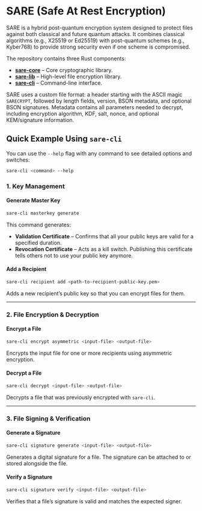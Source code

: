 # SARE (Safe At Rest Encryption)

SARE is a hybrid post-quantum encryption system designed to protect files against both classical and future quantum attacks. It combines classical algorithms (e.g., X25519 or Ed25519) with post-quantum schemes (e.g., Kyber768) to provide strong security even if one scheme is compromised.

The repository contains three Rust components:

- [**sare-core**](sare-core) – Core cryptographic library.
- [**sare-lib**](sare-lib) – High-level file encryption library.
- [**sare-cli**](sare-cli) – Command-line interface.

SARE uses a custom file format: a header starting with the ASCII magic `SARECRYPT`, followed by length fields, version, BSON metadata, and optional BSON signatures. Metadata contains all parameters needed to decrypt, including encryption algorithm, KDF, salt, nonce, and optional KEM/signature information.

## Quick Example Using `sare-cli`

You can use the `--help` flag with any command to see detailed options and switches:

```bash
sare-cli <command> --help
```

### 1. Key Management

#### Generate Master Key

```bash
sare-cli masterkey generate
```

This command generates:

* **Validation Certificate** – Confirms that all your public keys are valid for a specified duration.
* **Revocation Certificate** – Acts as a kill switch. Publishing this certificate tells others not to use your public key anymore.

#### Add a Recipient

```bash
sare-cli recipient add <path-to-recipient-public-key.pem>
```

Adds a new recipient’s public key so that you can encrypt files for them.

---

### 2. File Encryption & Decryption

#### Encrypt a File

```bash
sare-cli encrypt asymmetric <input-file> <output-file>
```

Encrypts the input file for one or more recipients using asymmetric encryption.

#### Decrypt a File

```bash
sare-cli decrypt <input-file> <output-file>
```

Decrypts a file that was previously encrypted with `sare-cli`.

---

### 3. File Signing & Verification

#### Generate a Signature

```bash
sare-cli signature generate <input-file> <output-file>
```

Generates a digital signature for a file. The signature can be attached to or stored alongside the file.

#### Verify a Signature

```bash
sare-cli signature verify <input-file> <output-file>
```

Verifies that a file’s signature is valid and matches the expected signer.


